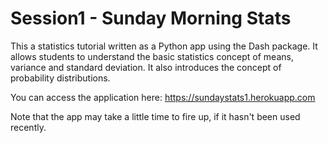 # Session1 - Sunday Morning Stats

This a statistics tutorial written as a Python app using the Dash package.  It allows students to understand the basic statistics concept of means, variance and standard deviation.  It also introduces the concept of probability distributions. 

You can access the application here: https://sundaystats1.herokuapp.com

Note that the app may take a little time to fire up, if it hasn't been used recently.
